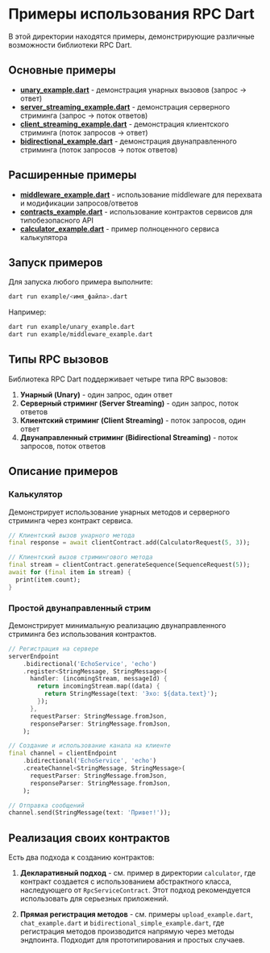 # Примеры использования RPC Dart

В этой директории находятся примеры, демонстрирующие различные возможности библиотеки RPC Dart.

## Основные примеры

- [**unary_example.dart**](unary_example.dart) - демонстрация унарных вызовов (запрос → ответ)
- [**server_streaming_example.dart**](server_streaming_example.dart) - демонстрация серверного стриминга (запрос → поток ответов)
- [**client_streaming_example.dart**](client_streaming_example.dart) - демонстрация клиентского стриминга (поток запросов → ответ)
- [**bidirectional_example.dart**](bidirectional_example.dart) - демонстрация двунаправленного стриминга (поток запросов → поток ответов)

## Расширенные примеры

- [**middleware_example.dart**](middleware_example.dart) - использование middleware для перехвата и модификации запросов/ответов
- [**contracts_example.dart**](contracts_example.dart) - использование контрактов сервисов для типобезопасного API
- [**calculator_example.dart**](calculator_example.dart) - пример полноценного сервиса калькулятора

## Запуск примеров

Для запуска любого примера выполните:

```bash
dart run example/<имя_файла>.dart
```

Например:

```bash
dart run example/unary_example.dart
dart run example/middleware_example.dart
```

## Типы RPC вызовов

Библиотека RPC Dart поддерживает четыре типа RPC вызовов:

1. **Унарный (Unary)** - один запрос, один ответ
2. **Серверный стриминг (Server Streaming)** - один запрос, поток ответов
3. **Клиентский стриминг (Client Streaming)** - поток запросов, один ответ
4. **Двунаправленный стриминг (Bidirectional Streaming)** - поток запросов, поток ответов

## Описание примеров

### Калькулятор

Демонстрирует использование унарных методов и серверного стриминга через контракт сервиса.

```dart
// Клиентский вызов унарного метода
final response = await clientContract.add(CalculatorRequest(5, 3));

// Клиентский вызов стримингового метода
final stream = clientContract.generateSequence(SequenceRequest(5));
await for (final item in stream) {
  print(item.count);
}
```

### Простой двунаправленный стрим

Демонстрирует минимальную реализацию двунаправленного стриминга без использования контрактов.

```dart
// Регистрация на сервере
serverEndpoint
    .bidirectional('EchoService', 'echo')
    .register<StringMessage, StringMessage>(
      handler: (incomingStream, messageId) {
        return incomingStream.map((data) {
          return StringMessage(text: 'Эхо: ${data.text}');
        });
      },
      requestParser: StringMessage.fromJson,
      responseParser: StringMessage.fromJson,
    );

// Создание и использование канала на клиенте
final channel = clientEndpoint
    .bidirectional('EchoService', 'echo')
    .createChannel<StringMessage, StringMessage>(
      requestParser: StringMessage.fromJson,
      responseParser: StringMessage.fromJson,
    );

// Отправка сообщений
channel.send(StringMessage(text: 'Привет!'));
```

## Реализация своих контрактов

Есть два подхода к созданию контрактов:

1. **Декларативный подход** - см. пример в директории `calculator`, где контракт создается с использованием абстрактного класса, наследующего от `RpcServiceContract`. Этот подход рекомендуется использовать для серьезных приложений.

2. **Прямая регистрация методов** - см. примеры `upload_example.dart`, `chat_example.dart` и `bidirectional_simple_example.dart`, где регистрация методов производится напрямую через методы эндпоинта. Подходит для прототипирования и простых случаев. 